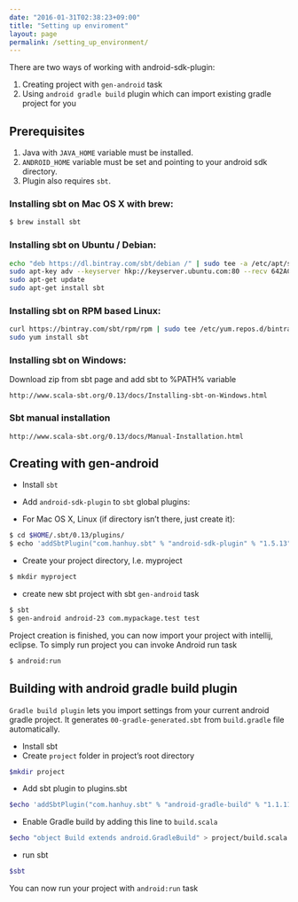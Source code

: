 ```yaml
---
date: "2016-01-31T02:38:23+09:00"
title: "Setting up enviroment"
layout: page
permalink: /setting_up_environment/
---
```



There are two ways of working with android-sdk-plugin:

1. Creating project with `gen-android` task
2. Using `android gradle build` plugin which can import existing gradle project for you

## Prerequisites

1. Java with `JAVA_HOME` variable must be installed.
2. `ANDROID_HOME` variable must be set and pointing to your android sdk directory.
3. Plugin also requires `sbt`.

### Installing sbt on Mac OS X with brew:
```bash
$ brew install sbt
```

### Installing sbt on Ubuntu / Debian:

```bash
echo "deb https://dl.bintray.com/sbt/debian /" | sudo tee -a /etc/apt/sources.list.d/sbt.list
sudo apt-key adv --keyserver hkp://keyserver.ubuntu.com:80 --recv 642AC823
sudo apt-get update
sudo apt-get install sbt
```

### Installing sbt on RPM based Linux:

```bash
curl https://bintray.com/sbt/rpm/rpm | sudo tee /etc/yum.repos.d/bintray-sbt-rpm.repo
sudo yum install sbt
```

### Installing sbt on Windows:

Download zip from sbt page and add sbt to %PATH% variable

`http://www.scala-sbt.org/0.13/docs/Installing-sbt-on-Windows.html`

### Sbt manual installation

`http://www.scala-sbt.org/0.13/docs/Manual-Installation.html`

## Creating with gen-android

* Install `sbt`

* Add `android-sdk-plugin` to `sbt` global plugins:

* For Mac OS X, Linux (if directory isn’t there, just create it):

```bash
$ cd $HOME/.sbt/0.13/plugins/
$ echo 'addSbtPlugin("com.hanhuy.sbt" % "android-sdk-plugin" % "1.5.13")' > android.sbt
```

* Create your project directory, I.e. myproject

```bash
$ mkdir myproject
```

* create new sbt project with sbt `gen-android` task

```bash
$ sbt
$ gen-android android-23 com.mypackage.test test
```

Project creation is finished, you can now import your project with intellij, eclipse. To simply run project you can invoke Android run task

```bash
$ android:run
```

## Building with android gradle build plugin
`Gradle build plugin` lets you import settings from your current android gradle project. It generates `00-gradle-generated.sbt` from `build.gradle` file automatically.

* Install sbt
* Create `project` folder in project’s root directory
```bash
$mkdir project
```
* Add sbt plugin to plugins.sbt
```bash
$echo 'addSbtPlugin("com.hanhuy.sbt" % "android-gradle-build" % "1.1.11")' > project/plugins.sbt
```

* Enable Gradle build by adding this line to `build.scala`
```bash
$echo "object Build extends android.GradleBuild" > project/build.scala
```
* run sbt
```bash
$sbt
```
You can now run your project with `android:run` task
